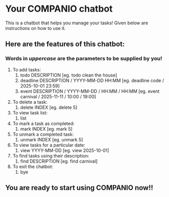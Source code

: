 # Your COMPANIO chatbot

This is a chatbot that helps you manage your tasks! Given below are instructions on how to use it.

## Here are the features of this chatbot:
### Words in _uppercase_ are the parameters to be supplied by you!

1. To add tasks:
    1. todo DESCRIPTION [eg. todo clean the house]
    2. deadline DESCRIPTION / YYYY-MM-DD HH:MM [eg. deadline code / 2025-10-01 23:59]
    3. event DESCRIPTION / YYYY-MM-DD / HH:MM / HH:MM [eg. event carnival / 2025-11-11 / 10:00 / 19:00]
2. To delete a task:
    1. delete INDEX [eg. delete 5]
3. To view task list:
    1. list
4. To mark a task as completed:
    1. mark INDEX [eg. mark 5]
5. To unmark a completed task:
    1. unmark INDEX [eg. unmark 5]
6. To view tasks for a particular date:
    1. view YYYY-MM-DD [eg. view 2025-10-01]
7. To find tasks using their description:
    1. find DESCRIPTION [eg. find carnival]
8. To exit the chatbot:
    1. bye

## You are ready to start using COMPANIO now!! 

